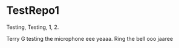 # TestRepo1
Testing, Testing, 1, 2.

Terry G testing the microphone eee yeaaa.
Ring the bell ooo jaaree
